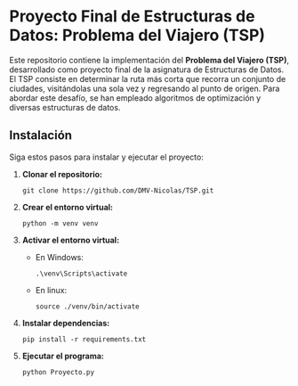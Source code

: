 # Proyecto Final de Estructuras de Datos: Problema del Viajero (TSP)

Este repositorio contiene la implementación del **Problema del Viajero (TSP)**, desarrollado como proyecto final de la asignatura de Estructuras de Datos. El TSP consiste en determinar la ruta más corta que recorra un conjunto de ciudades, visitándolas una sola vez y regresando al punto de origen. Para abordar este desafío, se han empleado algoritmos de optimización y diversas estructuras de datos.

## Instalación

Siga estos pasos para instalar y ejecutar el proyecto:

1. **Clonar el repositorio:**

   `git clone https://github.com/DMV-Nicolas/TSP.git`

2. **Crear el entorno virtual:**

   `python -m venv venv`

3. **Activar el entorno virtual:**

   - En Windows:

     `.\venv\Scripts\activate`

   - En linux:

     `source ./venv/bin/activate`

4. **Instalar dependencias:**

   `pip install -r requirements.txt`

5. **Ejecutar el programa:**

   `python Proyecto.py`
